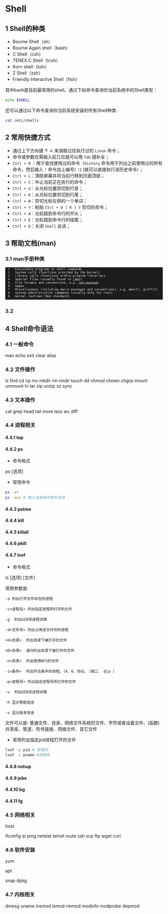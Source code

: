 # Shell

## 1 Shell的种类

- Bourne Shell（sh）
- Bourne Again shell（bash）
- C Shell（csh）
- TENEX C Shell（tcsh）
- Korn shell（ksh）
- Z Shell（zsh）
- Friendly Interactive Shell（fish）

其中bash是目前最常用的shell。通过下如命令查询你当前系统中的Shell类型：

```bash
echo $SHELL
```

还可以通过以下命令查询你当前系统安装的所有Shell种类:

```bash
cat /etc/shells
```

## 2 常用快捷方式

- 通过上下方向键 ↑ ↓ 来调取过往执行过的 `Linux` 命令；
- 命令或参数仅需输入前几位就可以用 `Tab` 键补全；
- `Ctrl + R` ：用于查找使用过的命令（`history` 命令用于列出之前使用过的所有命令，然后输入 `!` 命令加上编号( `!2` )就可以直接执行该历史命令）；
- `Ctrl + L`：清除屏幕并将当前行移到页面顶部；
- `Ctrl + C`：中止当前正在执行的命令；
- `Ctrl + U`：从光标位置剪切到行首；
- `Ctrl + K`：从光标位置剪切到行尾；
- `Ctrl + W`：剪切光标左侧的一个单词；
- `Ctrl + Y`：粘贴 `Ctrl + U | K | Y` 剪切的命令；
- `Ctrl + A`：光标跳到命令行的开头；
- `Ctrl + E`：光标跳到命令行的结尾；
- `Ctrl + D`：关闭 `Shell` 会话；

## 3 帮助文档(man)

### 3.1 man手册种类

![man手册种类](man_class.png)

### 3.2 

## 4 Shell命令语法

### 4.1 一般命令

man
echo 
exit
clear
alias

### 4.2 文件操作

ls
find
cd
cp
mv
mkdir
rm
rmdir
touch
dd
chmod
chown
chgrp
mount
unmount
ln
tar
zip
unzip
xz
sync

### 4.3 文本操作 

cat
grep
head
tail
more
less
wc
diff

### 4.4 进程相关

#### 4.4.1 top

#### 4.4.2 ps

- 命令格式

ps [选项]

- 常用命令

```bash
ps -ef
ps -aux # 嵌入式系统中常不支持
```



#### 4.4.3 pstree

#### 4.4.4 kill

#### 4.4.5 killall

#### 4.4.6 pkill

#### 4.4.7 lsof

- 命令格式

ls [选项] [文件]

常用参数是:

```
-a 列出打开文件存在的进程

-c<进程名> 列出指定进程所打开的文件

-g  列出GID号进程详情

-d<文件号> 列出占用该文件号的进程

+d<目录>  列出目录下被打开的文件

+D<目录>  递归列出目录下被打开的文件

-n<目录>  列出使用NFS的文件

-i<条件>  列出符合条件的进程。（4、6、协议、:端口、 @ip ）

-p<进程号> 列出指定进程号所打开的文件

-u  列出UID号进程详情

-h 显示帮助信息

-v 显示版本信息
```



文件可以是:  普通文件、目录、网络文件系统的文件、字符或者设备文件、(函数)共享库、管道、符号链接、网络文件、其它文件

- 常用列出指定pid进程打开的文件

```bash
lsof -p pid # 进程ID
lsof -c pname #进程名
```

#### 4.4.8 nohup

#### 4.4.9 jobs

#### 4.4.10 bg

#### 4.4.11 fg

### 4.5 网络相关

host

ifconfig
ip
ping
netstat
telnet
route
ssh
scp
ftp
wget
curl

### 4.6 软件安装

yum

apt

snap
dpkg

### 4.7 内核相关

dmesg
uname
insmod
lsmod
rmmod
modinfo
modprobe
depmod





